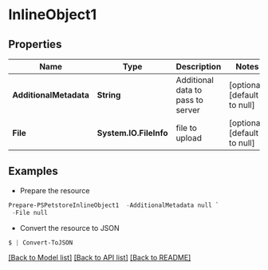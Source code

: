 # InlineObject1
## Properties

Name | Type | Description | Notes
------------ | ------------- | ------------- | -------------
**AdditionalMetadata** | **String** | Additional data to pass to server | [optional] [default to null]
**File** | **System.IO.FileInfo** | file to upload | [optional] [default to null]

## Examples

- Prepare the resource
```powershell
Prepare-PSPetstoreInlineObject1  -AdditionalMetadata null `
 -File null
```

- Convert the resource to JSON
```powershell
$ | Convert-ToJSON
```

[[Back to Model list]](../README.md#documentation-for-models) [[Back to API list]](../README.md#documentation-for-api-endpoints) [[Back to README]](../README.md)

